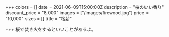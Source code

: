 +++
colors = []
date = 2021-06-09T15:00:00Z
description = "桜のいい香り"
discount_price = "8,000"
images = ["/images/firewood.jpg"]
price = "10,000"
sizes = []
title = "桜薪"

+++
桜で焚き火をするといいことがあるよ。